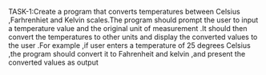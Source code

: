 TASK-1:Create a program that converts temperatures between Celsius ,Farhrenhiet and Kelvin scales.The program should prompt the user  to input a temperature value and the original unit of measurement .It should then convert the temperatures to other units and display the converted values to the user .For example ,if user enters a temperature of 25 degrees Celsius ,the program should convert it to Fahrenheit and kelvin ,and present  the converted values as output

